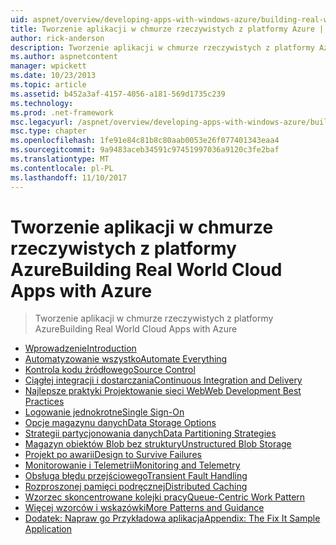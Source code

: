 ```yaml
---
uid: aspnet/overview/developing-apps-with-windows-azure/building-real-world-cloud-apps-with-windows-azure/index
title: Tworzenie aplikacji w chmurze rzeczywistych z platformy Azure | Dokumentacja firmy Microsoft
author: rick-anderson
description: Tworzenie aplikacji w chmurze rzeczywistych z platformy Azure
ms.author: aspnetcontent
manager: wpickett
ms.date: 10/23/2013
ms.topic: article
ms.assetid: b452a3af-4157-4056-a181-569d1735c239
ms.technology: 
ms.prod: .net-framework
msc.legacyurl: /aspnet/overview/developing-apps-with-windows-azure/building-real-world-cloud-apps-with-windows-azure
msc.type: chapter
ms.openlocfilehash: 1fe91e84c81b8c80aab0053e26f077401343eaa4
ms.sourcegitcommit: 9a9483aceb34591c97451997036a9120c3fe2baf
ms.translationtype: MT
ms.contentlocale: pl-PL
ms.lasthandoff: 11/10/2017
---
```

<a name="building-real-world-cloud-apps-with-azure"></a><span data-ttu-id="e06d6-103">Tworzenie aplikacji w chmurze rzeczywistych z platformy Azure</span><span class="sxs-lookup"><span data-stu-id="e06d6-103">Building Real World Cloud Apps with Azure</span></span>
====================
> <span data-ttu-id="e06d6-104">Tworzenie aplikacji w chmurze rzeczywistych z platformy Azure</span><span class="sxs-lookup"><span data-stu-id="e06d6-104">Building Real World Cloud Apps with Azure</span></span>


- [<span data-ttu-id="e06d6-105">Wprowadzenie</span><span class="sxs-lookup"><span data-stu-id="e06d6-105">Introduction</span></span>](introduction.md)
- [<span data-ttu-id="e06d6-106">Automatyzowanie wszystko</span><span class="sxs-lookup"><span data-stu-id="e06d6-106">Automate Everything</span></span>](automate-everything.md)
- [<span data-ttu-id="e06d6-107">Kontrola kodu źródłowego</span><span class="sxs-lookup"><span data-stu-id="e06d6-107">Source Control</span></span>](source-control.md)
- [<span data-ttu-id="e06d6-108">Ciągłej integracji i dostarczania</span><span class="sxs-lookup"><span data-stu-id="e06d6-108">Continuous Integration and Delivery</span></span>](continuous-integration-and-continuous-delivery.md)
- [<span data-ttu-id="e06d6-109">Najlepsze praktyki Projektowanie sieci Web</span><span class="sxs-lookup"><span data-stu-id="e06d6-109">Web Development Best Practices</span></span>](web-development-best-practices.md)
- [<span data-ttu-id="e06d6-110">Logowanie jednokrotne</span><span class="sxs-lookup"><span data-stu-id="e06d6-110">Single Sign-On</span></span>](single-sign-on.md)
- [<span data-ttu-id="e06d6-111">Opcje magazynu danych</span><span class="sxs-lookup"><span data-stu-id="e06d6-111">Data Storage Options</span></span>](data-storage-options.md)
- [<span data-ttu-id="e06d6-112">Strategii partycjonowania danych</span><span class="sxs-lookup"><span data-stu-id="e06d6-112">Data Partitioning Strategies</span></span>](data-partitioning-strategies.md)
- [<span data-ttu-id="e06d6-113">Magazyn obiektów Blob bez struktury</span><span class="sxs-lookup"><span data-stu-id="e06d6-113">Unstructured Blob Storage</span></span>](unstructured-blob-storage.md)
- [<span data-ttu-id="e06d6-114">Projekt po awarii</span><span class="sxs-lookup"><span data-stu-id="e06d6-114">Design to Survive Failures</span></span>](design-to-survive-failures.md)
- [<span data-ttu-id="e06d6-115">Monitorowanie i Telemetrii</span><span class="sxs-lookup"><span data-stu-id="e06d6-115">Monitoring and Telemetry</span></span>](monitoring-and-telemetry.md)
- [<span data-ttu-id="e06d6-116">Obsługa błędu przejściowego</span><span class="sxs-lookup"><span data-stu-id="e06d6-116">Transient Fault Handling</span></span>](transient-fault-handling.md)
- [<span data-ttu-id="e06d6-117">Rozproszonej pamięci podręcznej</span><span class="sxs-lookup"><span data-stu-id="e06d6-117">Distributed Caching</span></span>](distributed-caching.md)
- [<span data-ttu-id="e06d6-118">Wzorzec skoncentrowane kolejki pracy</span><span class="sxs-lookup"><span data-stu-id="e06d6-118">Queue-Centric Work Pattern</span></span>](queue-centric-work-pattern.md)
- [<span data-ttu-id="e06d6-119">Więcej wzorców i wskazówki</span><span class="sxs-lookup"><span data-stu-id="e06d6-119">More Patterns and Guidance</span></span>](more-patterns-and-guidance.md)
- [<span data-ttu-id="e06d6-120">Dodatek: Napraw go Przykładowa aplikacja</span><span class="sxs-lookup"><span data-stu-id="e06d6-120">Appendix: The Fix It Sample Application</span></span>](the-fix-it-sample-application.md)
